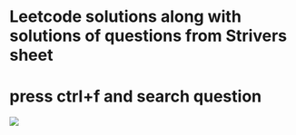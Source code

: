 # Leetcode solutions along with solutions of questions from Strivers sheet
# press ctrl+f and search question
<img src="https://upload.wikimedia.org/wikipedia/commons/thumb/0/0a/LeetCode_Logo_black_with_text.svg/1280px-LeetCode_Logo_black_with_text.svg.png">
